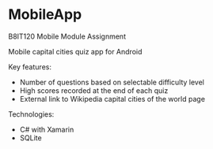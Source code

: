 # MobileApp
B8IT120 Mobile Module Assignment

Mobile capital cities quiz app for Android

Key features: 

- Number of questions based on selectable difficulty level
- High scores recorded at the end of each quiz
- External link to Wikipedia capital cities of the world page

Technologies:

- C# with Xamarin
- SQLite
